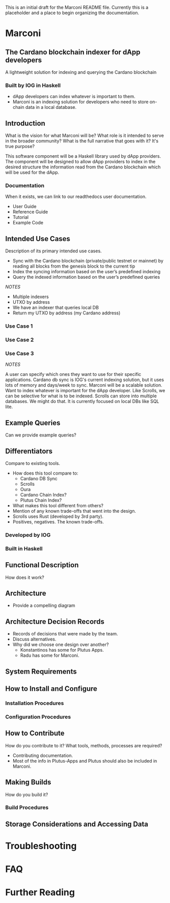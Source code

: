 
This is an initial draft for the Marconi README file. Currently this is a placeholder and a place to begin organizing the documentation. 

# Marconi

## The Cardano blockchain indexer for dApp developers

A lightweight solution for indexing and querying the Cardano blockchain

### Built by IOG in Haskell

* dApp developers can index whatever is important to them. 
* Marconi is an indexing solution for developers who need to store on-chain data in a local database. 

## Introduction

What is the vision for what Marconi will be? What role is it intended to serve in the broader community? What is the full narrative that goes with it? It's true purpose? 

This software component will be a Haskell library used by dApp providers. The component will be designed to allow dApp providers to index in the desired structure the information read from the Cardano blockchain which will be used for the dApp. 

### Documentation

When it exists, we can link to our readthedocs user documentation. 

* User Guide
* Reference Guide
* Tutorial
* Example Code

## Intended Use Cases

Description of its primary intended use cases. 

* Sync with the Cardano blockchain (private/public testnet or mainnet) by reading all blocks from the genesis block to the current tip
* Index the syncing information based on the user’s predefined indexing
* Query the indexed information based on the user’s predefined queries

*NOTES*

* Multiple indexers 
* UTXO by address
* We have an indexer that queries local DB
* Return my UTXO by address (my Cardano address) 

### Use Case 1

### Use Case 2

### Use Case 3

*NOTES*

A user can specify which ones they want to use for their specific applications. 
Cardano db sync is IOG's current indexing solution, but it uses lots of memory and days/week to sync. Marconi will be a scalable solution. Want to index whatever is important for the dApp developer. Like Scrolls, we can be selective for what is to be indexed. Scrolls can store into multiple databases. We might do that. It is currently focused on local DBs like SQL lite. 

## Example Queries 

Can we provide example queries? 

## Differentiators

Compare to existing tools. 

* How does this tool compare to: 
   * Cardano DB Sync
   * Scrolls
   * Oura
   * Cardano Chain Index?
   * Plutus Chain Index? 
* What makes this tool different from others? 
* Mention of any known trade-offs that went into the design.
* Scrolls uses Rust (developed by 3rd party). 
* Positives, negatives. The known trade-offs. 

### Developed by IOG

### Built in Haskell

## Functional Description

How does it work? 

## Architecture

* Provide a compelling diagram

## Architecture Decision Records

* Records of decisions that were made by the team. 
* Discuss alternatives. 
* Why did we choose one design over another? 
   * Konstantinos has some for Plutus Apps. 
   * Radu has some for Marconi. 

## System Requirements

## How to Install and Configure

### Installation Procedures

### Configuration Procedures

## How to Contribute

How do you contribute to it? What tools, methods, processes are required? 

* Contributing documentation. 
* Most of the info in Plutus-Apps and Plutus should also be included in Marconi. 

## Making Builds

How do you build it? 

### Build Procedures

## Storage Considerations and Accessing Data

# Troubleshooting

# FAQ

# Further Reading

